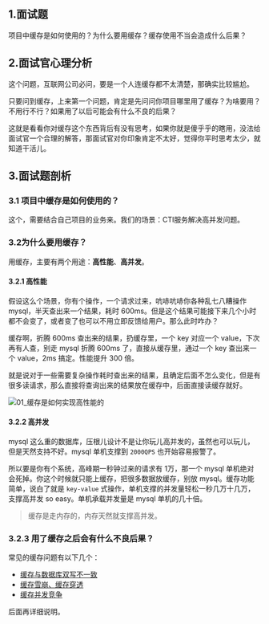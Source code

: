 ## 1.面试题

项目中缓存是如何使用的？为什么要用缓存？缓存使用不当会造成什么后果？



## 2.面试官心理分析

这个问题，互联网公司必问，要是一个人连缓存都不太清楚，那确实比较尴尬。

只要问到缓存，上来第一个问题，肯定是先问问你项目哪里用了缓存？为啥要用？不用行不行？如果用了以后可能会有什么不良的后果？

这就是看看你对缓存这个东西背后有没有思考，如果你就是傻乎乎的瞎用，没法给面试官一个合理的解答，那面试官对你印象肯定不太好，觉得你平时思考太少，就知道干活儿。



## 3.面试题剖析

### 3.1 项目中缓存是如何使用的？

这个，需要结合自己项目的业务来。我们的场景：CTI服务解决高并发问题。

### 3.2为什么要用缓存？

用缓存，主要有两个用途：**高性能**、**高并发**。

#### 3.2.1 高性能

假设这么个场景，你有个操作，一个请求过来，吭哧吭哧你各种乱七八糟操作 mysql，半天查出来一个结果，耗时 600ms。但是这个结果可能接下来几个小时都不会变了，或者变了也可以不用立即反馈给用户。那么此时咋办？

缓存啊，折腾 600ms 查出来的结果，扔缓存里，一个 key 对应一个 value，下次再有人查，别走 mysql 折腾 600ms 了，直接从缓存里，通过一个 key 查出来一个 value，2ms 搞定。性能提升 300 倍。

就是说对于一些需要复杂操作耗时查出来的结果，且确定后面不怎么变化，但是有很多读请求，那么直接将查询出来的结果放在缓存中，后面直接读缓存就好。

![01_缓存是如何实现高性能的](https://blog-pic-lib-1251602255.cos.ap-shanghai.myqcloud.com/img/01_%E7%BC%93%E5%AD%98%E6%98%AF%E5%A6%82%E4%BD%95%E5%AE%9E%E7%8E%B0%E9%AB%98%E6%80%A7%E8%83%BD%E7%9A%84.png)

#### 3.2.2 高并发

mysql 这么重的数据库，压根儿设计不是让你玩儿高并发的，虽然也可以玩儿，但是天然支持不好。mysql 单机支撑到 `2000QPS` 也开始容易报警了。

所以要是你有个系统，高峰期一秒钟过来的请求有 1万，那一个 mysql 单机绝对会死掉。你这个时候就只能上缓存，把很多数据放缓存，别放 mysql。缓存功能简单，说白了就是 `key-value` 式操作，单机支撑的并发量轻松一秒几万十几万，支撑高并发 so easy。单机承载并发量是 mysql 单机的几十倍。

> 缓存是走内存的，内存天然就支撑高并发。

### 3.2.3 用了缓存之后会有什么不良后果？

常见的缓存问题有以下几个：

- [缓存与数据库双写不一致](https://github.com/shishan100/Java-Interview-Advanced/blob/master/docs/high-concurrency/redis-consistence.md)
- [缓存雪崩、缓存穿透](https://github.com/shishan100/Java-Interview-Advanced/blob/master/docs/high-concurrency/redis-caching-avalanche-and-caching-penetration.md)
- [缓存并发竞争](https://github.com/shishan100/Java-Interview-Advanced/blob/master/docs/high-concurrency/redis-cas.md)

后面再详细说明。